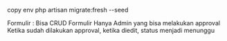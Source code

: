 copy env
php artisan migrate:fresh --seed


Formulir :
Bisa CRUD Formulir
Hanya Admin yang bisa melakukan approval
Ketika sudah dilakukan approval, ketika diedit, status menjadi menunggu